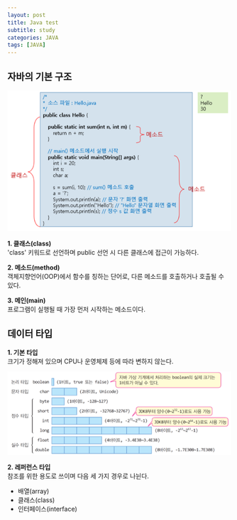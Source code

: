 ```yaml
---
layout: post
title: Java test
subtitle: study
categories: JAVA
tags: [JAVA]
---
```


## **자바의 기본 구조**  
  
  
![image1](/assets/images/JavaImages/1.png)  
  
  
**1. 클래스(class)**  
  'class' 키워드로 선언하며 public 선언 시 다른 클래스에 접근이 가능하다.  
  
**2. 메소드(method)**  
  객체지향언어(OOP)에서 함수를 칭하는 단어로, 다른 메소드를 호출하거나 호출될 수 있다.  
  
**3. 메인(main)**  
  프로그램이 실행될 때 가장 먼저 시작하는 메소드이다.   
  
  
  
## **데이터 타입**

**1. 기본 타입**  
  크기가 정해져 있으며 CPU나 운영체제 등에 따라 변하지 않는다.  
  
  ![image2](/assets/images/JavaImages/2.png)  
  
  
**2. 레퍼런스 타입**  
  참조를 위한 용도로 쓰이며 다음 세 가지 경우로 나뉜다.  
  - 배열(array)
  - 클래스(class)
  - 인터페이스(interface)  
    
